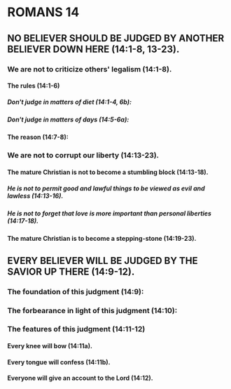 ---
---
# ROMANS 14
## NO BELIEVER SHOULD BE JUDGED BY ANOTHER BELIEVER DOWN HERE (14:1-8, 13-23). 
###  We are not to criticize others\' legalism (14:1-8). 
####  The rules (14:1-6) 
#####  Don\'t judge in matters of diet (14:1-4, 6b): 
#####  Don\'t judge in matters of days (14:5-6a): 
####  The reason (14:7-8): 
###  We are not to corrupt our liberty (14:13-23). 
####  The mature Christian is not to become a stumbling block (14:13-18). 
#####  He is not to permit good and lawful things to be viewed as evil and lawless (14:13-16). 
#####  He is not to forget that love is more important than personal liberties (14:17-18). 
####  The mature Christian is to become a stepping-stone (14:19-23). 
## EVERY BELIEVER WILL BE JUDGED BY THE SAVIOR UP THERE (14:9-12). 
###  The foundation of this judgment (14:9): 
###  The forbearance in light of this judgment (14:10): 
###  The features of this judgment (14:11-12) 
####  Every knee will bow (14:11a). 
####  Every tongue will confess (14:11b). 
####  Everyone will give an account to the Lord (14:12). 

